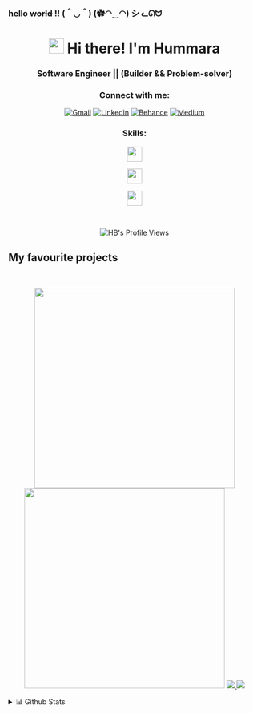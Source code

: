 ### hello <del>world</del> !! (＾◡＾) (✿◠‿◠) シ ᓚᘏᗢ 
<h1 align="center"><img src = "https://raw.githubusercontent.com/MartinHeinz/MartinHeinz/master/wave.gif" width = 30px> Hi there! I'm Hummara</h1>
<h3 align="center">Software Engineer || (Builder && Problem-solver)</h3>

<h3 align="center">Connect with me:</h3>
<div align="center">
    <a href="mailto:hummarabashir@gmail.com" target="blank"><img alt="Gmail" src="https://img.shields.io/badge/Gmail-%23e4626b.svg?style=for-the-badge&logo=Gmail&logoColor=ffffff" /></a>
    <a href="https://linkedin.com/in/" target="_blank"><img alt="Linkedin" src="https://img.shields.io/badge/Linkedin-%230077B5.svg?style=for-the-badge&logo=Linkedin&logoColor=ffffff" /></a>
    <a target="_blank" rel="noopener noreferrer nofollow" href=""><img alt="Behance" src="https://img.shields.io/badge/behance-%23f2ca61.svg?style=for-the-badge&logo=behance&logoColor=140200"/></a>
    <a target="_blank" rel="noopener noreferrer nofollow" href=""><img alt="Medium" src="https://img.shields.io/badge/medium-%23ffd2ce.svg?style=for-the-badge&logo=medium&logoColor=140200" /></a>
</div>


<h3 align="center">Skills:</h3>
<p align="center">
    <img src="https://skillicons.dev/icons?i=js,html,css,bootstrap,php,gulp,pug,wordpress,tailwind,firebase" height="30"/>
</p>
<p align="center">
    <img src="https://skillicons.dev/icons?i=react,graphql,materialui,jquery,mysql,nodejs,netlify,sass,styledcomponents,jest,postman" height="30"/>
</p>
<p align="center">
    <img src="https://skillicons.dev/icons?i=github,dotnet,webpack,figma,xd,illustrator,vscode,gatsby,electron,netlify" height="30"/>
    <!-- graphql -->
</p>
<p>&nbsp;</p> 
<p align="center"> 
  <img src="https://komarev.com/ghpvc/?username=hummarabashir&label=Profile%20views&color=0e75b6&style=for-the-badge" alt="HB's Profile Views" /> 
</p>
<!-- <div align="center">
<h4 align="center">if you like what i do, maybe consider buying me a coffee !!</h4>
<p>
    <a target="_blank" rel="noopener noreferrer nofollow" href="https://www.buymeacoffee.com/hummarabashir"><img src="https://camo.githubusercontent.com/05fbf7164544b280f6c2aed38dbecfbbc4c412fbffdc0668ee3cd0ee9c78194a/68747470733a2f2f696d672e736869656c64732e696f2f62616467652f4275792532304d6525323061253230436f666665652d6666646430303f7374796c653d666f722d7468652d6261646765266c6f676f3d6275792d6d652d612d636f66666565266c6f676f436f6c6f723d626c61636b" alt="BuyMeACoffee" data-canonical-src="https://img.shields.io/badge/Buy%20Me%20a%20Coffee-ffdd00?style=for-the-badge&amp;logo=buy-me-a-coffee&amp;logoColor=black" style="max-width: 100%;"></a>
</p>
</div> -->
<!-- <details>
  <summary>Github Stats ⚡</summary>

 <!-- <a href="#">![Github stats](https://github-readme-stats.vercel.app/api?username=hummarabashir&theme=blueberry&count_private=true&hide_border=true&line_height=20)</a>
  <a href="#">![Top Langs](https://github-readme-stats.vercel.app/api/top-langs/?username=hummarabashir&layout=compact&theme=blueberry&count_private=true&hide_border=true)</a>
  <a href="#">[![GitHub Streak](https://github-readme-streak-stats.herokuapp.com?user=hummarabashir&layout=compact&theme=blueberry&count_private=true&hide_border=true)](https://git.io/streak-stats)</a> 
</details> -->
   ## My favourite projects
   <br/>
<p align="center">
  <img width="400" src="https://github.com/hummarabashir/hummarabashir/assets/56365809/655cdd83-3cb9-4a79-9c43-5eb43cfedc0f" />
  <img width="400" src="https://github.com/hummarabashir/hummarabashir/assets/56365809/55e6e7d0-8523-41b1-a9c4-8f14d25de81e" />
    <a href="https://github.com/hummarabashir/ebrary-readoftheday">
  <img align="" src="https://github-readme-stats.vercel.app/api/pin/?username=hummarabashir&repo=ebrary-readoftheday&bg_color=fdffe4&text_color=140200&title_color=e4626b&border_color=ffd2ce&icon_color=e4626b" />
</a>
  <a href="https://github.com/hummarabashir/readaroo">
  <img align="" src="https://github-readme-stats.vercel.app/api/pin/?username=hummarabashir&repo=readaroo&bg_color=ffedf6&text_color=140200&title_color=e4626b&border_color=ffd2ce&icon_color=e4626b" />
</a>
</p>
<details>
    <summary>📊 Github Stats</summary>
    <br/>
    <table align="center">
<tr border="none">
<td width="50%" align="center">
  
  <img  align="center"  src="https://github-readme-stats.vercel.app/api?username=hummarabashir&&theme=dark&show_icons=true&count_private=true" />
  <br></br>
  <img  alt="Hummara streak" src="https://github-readme-streak-stats.herokuapp.com/?user=hummarabashir&theme=dark&hide_border=false" /> 
</td>

<td width="50%" align="center">

  <img  align="center"  src="https://github-readme-stats.anuraghazra1.vercel.app/api/top-langs/?username=hummarabashir&theme=dark&hide_border=false&no-bg=true&no-frame=true&langs_count=10"/>
  
  </td>
</tr>
</table>
</details>
<!-- <details>
 <summary>🏆 Github Profile Trophy</summary>
 </br>
 <p align="center">
  <a href="https://github.com/hummarabashir">
   <img src="https://github-profile-trophy.vercel.app/?username=hummarabashir&column=5&theme=darkhub"/>
  </a>
 </p>
</details> -->

<!--
**hummarabashir/hummarabashir** is a ✨ _special_ ✨ repository because its `README.md` (this file) appears on your GitHub profile.
https://github.com/Ileriayo/markdown-badges
-->


